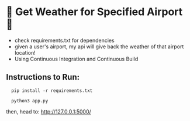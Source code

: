# :tada: Get Weather for Specified Airport :tada:

- check requirements.txt for dependencies
- given a user's airport, my api will give back the weather of that airport location!
- Using Continuous Integration and Continuous Build

## Instructions to Run:

      pip install -r requirements.txt
      
      python3 app.py 
      
then, head to: http://127.0.0.1:5000/
